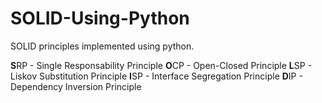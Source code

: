 # SOLID-Using-Python
SOLID principles implemented using python.

**S**RP - Single Responsability Principle
**O**CP - Open-Closed Principle
**L**SP - Liskov Substitution Principle
**I**SP - Interface Segregation Principle
**D**IP - Dependency Inversion Principle
